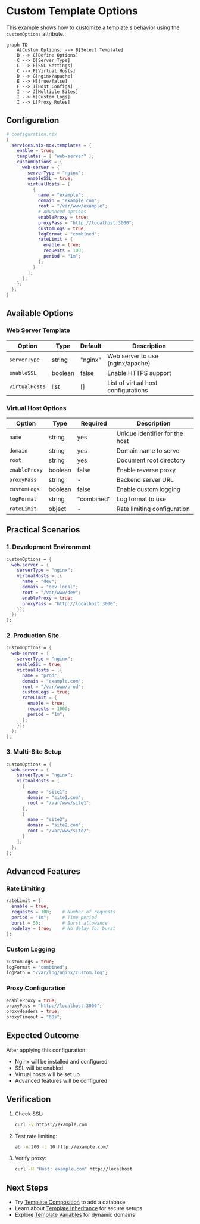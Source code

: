 # Custom Template Options

This example shows how to customize a template's behavior using the `customOptions` attribute.

```mermaid
graph TD
    A[Custom Options] --> B[Select Template]
    B --> C[Define Options]
    C --> D[Server Type]
    C --> E[SSL Settings]
    C --> F[Virtual Hosts]
    D --> G[nginx/apache]
    E --> H[true/false]
    F --> I[Host Configs]
    I --> J[Multiple Sites]
    I --> K[Custom Logs]
    I --> L[Proxy Rules]
```

## Configuration

```nix
# configuration.nix
{
  services.nix-mox.templates = {
    enable = true;
    templates = [ "web-server" ];
    customOptions = {
      web-server = {
        serverType = "nginx";
        enableSSL = true;
        virtualHosts = [
          {
            name = "example";
            domain = "example.com";
            root = "/var/www/example";
            # Advanced options
            enableProxy = true;
            proxyPass = "http://localhost:3000";
            customLogs = true;
            logFormat = "combined";
            rateLimit = {
              enable = true;
              requests = 100;
              period = "1m";
            };
          }
        ];
      };
    };
  };
}
```

## Available Options

### Web Server Template

| Option | Type | Default | Description |
|--------|------|---------|-------------|
| `serverType` | string | "nginx" | Web server to use (nginx/apache) |
| `enableSSL` | boolean | false | Enable HTTPS support |
| `virtualHosts` | list | [] | List of virtual host configurations |

### Virtual Host Options

| Option | Type | Required | Description |
|--------|------|----------|-------------|
| `name` | string | yes | Unique identifier for the host |
| `domain` | string | yes | Domain name to serve |
| `root` | string | yes | Document root directory |
| `enableProxy` | boolean | false | Enable reverse proxy |
| `proxyPass` | string | - | Backend server URL |
| `customLogs` | boolean | false | Enable custom logging |
| `logFormat` | string | "combined" | Log format to use |
| `rateLimit` | object | - | Rate limiting configuration |

## Practical Scenarios

### 1. Development Environment

```nix
customOptions = {
  web-server = {
    serverType = "nginx";
    virtualHosts = [{
      name = "dev";
      domain = "dev.local";
      root = "/var/www/dev";
      enableProxy = true;
      proxyPass = "http://localhost:3000";
    }];
  };
};
```

### 2. Production Site

```nix
customOptions = {
  web-server = {
    serverType = "nginx";
    enableSSL = true;
    virtualHosts = [{
      name = "prod";
      domain = "example.com";
      root = "/var/www/prod";
      customLogs = true;
      rateLimit = {
        enable = true;
        requests = 1000;
        period = "1m";
      };
    }];
  };
};
```

### 3. Multi-Site Setup

```nix
customOptions = {
  web-server = {
    serverType = "nginx";
    virtualHosts = [
      {
        name = "site1";
        domain = "site1.com";
        root = "/var/www/site1";
      },
      {
        name = "site2";
        domain = "site2.com";
        root = "/var/www/site2";
      }
    ];
  };
};
```

## Advanced Features

### Rate Limiting

```nix
rateLimit = {
  enable = true;
  requests = 100;    # Number of requests
  period = "1m";     # Time period
  burst = 50;        # Burst allowance
  nodelay = true;    # No delay for burst
};
```

### Custom Logging

```nix
customLogs = true;
logFormat = "combined";
logPath = "/var/log/nginx/custom.log";
```

### Proxy Configuration

```nix
enableProxy = true;
proxyPass = "http://localhost:3000";
proxyHeaders = true;
proxyTimeout = "60s";
```

## Expected Outcome

After applying this configuration:

- Nginx will be installed and configured
- SSL will be enabled
- Virtual hosts will be set up
- Advanced features will be configured

## Verification

1. Check SSL:

   ```bash
   curl -v https://example.com
   ```

2. Test rate limiting:

   ```bash
   ab -n 200 -c 10 http://example.com/
   ```

3. Verify proxy:

   ```bash
   curl -H "Host: example.com" http://localhost
   ```

## Next Steps

- Try [Template Composition](../03-composition) to add a database
- Learn about [Template Inheritance](../04-inheritance) for secure setups
- Explore [Template Variables](../05-variables) for dynamic domains
